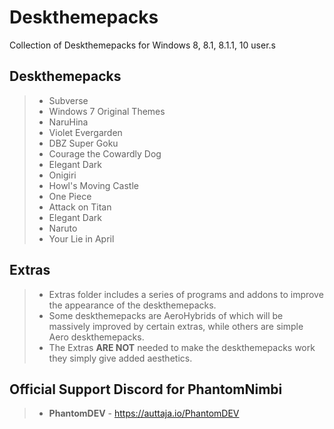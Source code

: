 # Deskthemepacks
Collection of Deskthemepacks for Windows 8, 8.1, 8.1.1, 10 user.s

## Deskthemepacks

>- Subverse
>- Windows 7 Original Themes
>- NaruHina
>- Violet Evergarden
>- DBZ Super Goku
>- Courage the Cowardly Dog
>- Elegant Dark
>- Onigiri
>- Howl's Moving Castle
>- One Piece
>- Attack on Titan
>- Elegant Dark
>- Naruto
>- Your Lie in April

## Extras

>- Extras folder includes a series of programs and addons to improve the appearance of the deskthemepacks.
>- Some deskthemepacks are AeroHybrids of which will be massively improved by certain extras, while others are simple Aero deskthemepacks.
>- The Extras **ARE NOT** needed to make the deskthemepacks work they simply give added aesthetics.

## Official Support Discord for PhantomNimbi
>- **PhantomDEV** - https://auttaja.io/PhantomDEV
